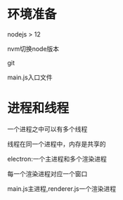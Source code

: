 <!--
 * @Date: 2021-11-04 21:51:04
 * @LastEditors: LuoChun
 * @LastEditTime: 2021-11-05 18:16:17
 * @Description: 
-->
#  环境准备

nodejs > 12

nvm切换node版本

git

main.js入口文件

# 进程和线程

一个进程之中可以有多个线程

线程在同一个进程中，内存是共享的

electron:一个主进程和多个渲染进程

每一个渲染进程对应一个窗口

main.js主进程,renderer.js一个渲染进程